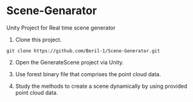 # Scene-Genarator
Unity Project for Real time scene generator

1. Clone this project.
```
git clone https://github.com/Beril-1/Scene-Generator.git
```

2. Open the GenerateScene project via Unity.

3. Use forest binary file that comprises the point cloud data.

3. Study the methods to create a scene dynamically by using provided point cloud data.




